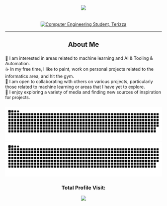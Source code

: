 <div align="center">
    <img src="https://user-images.githubusercontent.com/74038190/225813708-98b745f2-7d22-48cf-9150-083f1b00d6c9.gif" width="500">
</div>
<br></br>

<div align="center">
    <a href="https://git.io/typing-svg"><img src="https://readme-typing-svg.demolab.com?font=Roboto+Slab&color=%237E3ACE&size=30&center=true&vCenter=true&width=450&lines=I'm+Teresa;She/her;Software+Engineering+Student" alt="Computer Engineering Student, Terizza"></a>
</div>

---

###

<h2 align="center">About Me</h2>

###

🤖 I am interested in areas related to machine learning and AI & Tooling & Automation.\
☕ In my free time, I like to paint, work on personal projects related to the informatics area, and hit the gym.\
👾 I am open to collaborating with others on various projects, particularly those related to machine learning or areas that I have yet to explore.\
🔮 I enjoy exploring a variety of media and finding new sources of inspiration for projects.

###

![GitHub Snake Light](https://raw.githubusercontent.com/SrPhilippe/SrPhilippe/output/github-contribution-grid-snake.svg#gh-light-mode-only)
![GitHub Snake dark](https://raw.githubusercontent.com/SrPhilippe/SrPhilippe/output/github-contribution-grid-snake-dark.svg#gh-dark-mode-only)

 <h3><p align="center">Total Profile Visit: </p>
<p align="center">
    <img alingn="center" src="https://profile-counter.glitch.me/teresaam7/count.svg"/>
</p>
